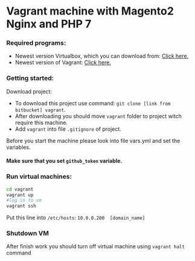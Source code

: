 Vagrant machine with Magento2 Nginx and PHP 7
=============================================
### Required programs:
* Newest version Virtualbox, which you can download from: [Click here.](https://www.virtualbox.org/wiki/Downloads)
* Newest version of Vagrant: [Click here.](https://www.vagrantup.com/downloads.html)

### Getting started:
Download project:
* To download this project use command: `git clone [link from bitbucket] vagrant`.
* After downloading you should move `vagrant` folder to project witch require this machine.
* Add `vagrant` into file `.gitignore` of project.

Before you start the machine please look into file vars.yml and set the variables.
#### Make sure that you set ``github_token`` variable.

### Run virtual machines:

```bash
cd vagrant
vagrant up
#log in to vm 
vagrant ssh
```

Put this line into ``/etc/hosts``: ``10.0.0.200  [domain_name] ``

### Shutdown VM
After finish work you should turn off virtual machine using ``vagrant halt`` command
